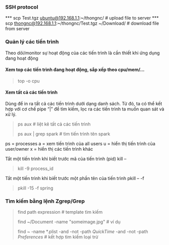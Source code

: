 ### SSH protocol
  *** scp Test.tgz ubuntu@192.168.1.1:~/thongnc/ # upload file to server
  *** scp thongnc@192.168.1.1:~/thongnc/Test.tgz ~/Download/ # download file from server

### Quản lý các tiến trình
Theo dõi/monitor sự hoạt động của các tiến trình là cần thiết khi ứng dụng đang hoạt động
#### Xem top các tiến trình đang hoạt động, sắp xếp theo cpu/mem/…
> top -o cpu

#### Xem tất cả các tiến trình
Dùng để in ra tất cả các tiến trình dưới dạng danh sách. Từ đó, ta có thể kết hợp với cơ chế pipe “|” để tìm kiếm, lọc ra các tiến trình ta muốn quan sát và xử lý.
> ps aux # liệt kê tất cả các tiến trình
> 
> ps aux | grep spark # tìm tiến trình tên spark 

ps = processes
a = xem tiến trình của all users
u = hiển thị tiến trình của user/owner
x = hiển thị các tiến trình khác

Tắt một tiến trình khi biết trước mã của tiến trình (pid)
kill –
> kill -9 process_id

Tắt một tiến trình khi biết trước một phần tên của tiến trình
pkill – -f

> pkill -15 -f spring

### Tìm kiếm bằng lệnh Zgrep/Grep

> find path expression # template tìm kiếm
> 
> find ~/Document -name "someimage.jpg" # ví dụ
> 
> find ~ -name *.plist -and -not -path *QuickTime* -and -not -path *Preferences* # kết hợp tìm kiếm loại trừ
